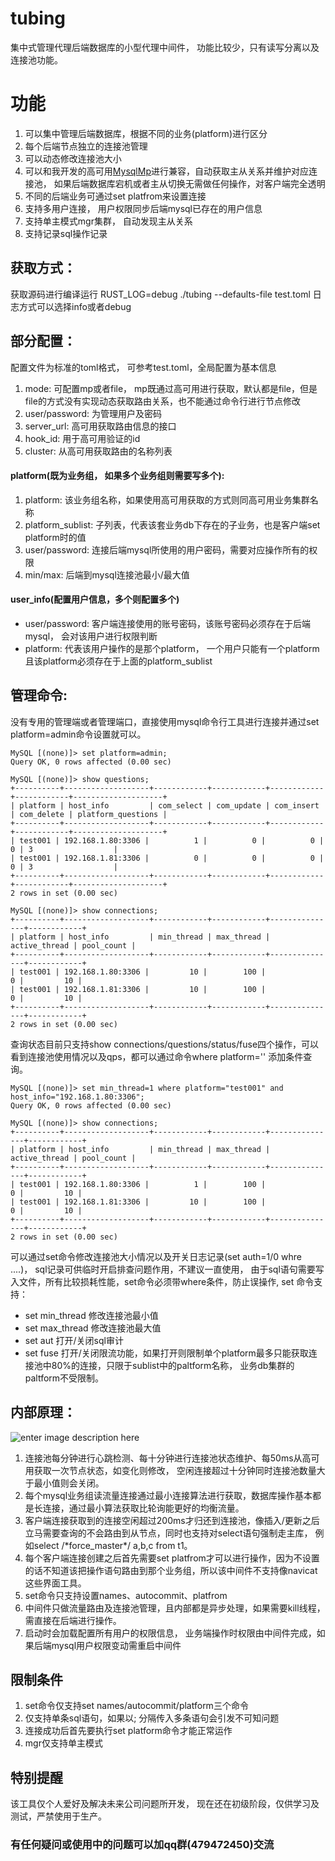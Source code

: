 
# tubing
  
集中式管理代理后端数据库的小型代理中间件， 功能比较少，只有读写分离以及连接池功能。

# 功能  
  
 1. 可以集中管理后端数据库，根据不同的业务(platform)进行区分
 2. 每个后端节点独立的连接池管理
 3. 可以动态修改连接池大小
 4. 可以和我开发的高可用[MysqlMp](https://github.com/wwwbjqcom/mysqlMP-server)进行兼容，自动获取主从关系并维护对应连接池， 如果后端数据库宕机或者主从切换无需做任何操作，对客户端完全透明
 5. 不同的后端业务可通过set platfrom来设置连接
 6. 支持多用户连接， 用户权限同步后端mysql已存在的用户信息
 7. 支持单主模式mgr集群， 自动发现主从关系
 8. 支持记录sql操作记录
  
## 获取方式：  
  
获取源码进行编译运行 RUST_LOG=debug ./tubing --defaults-file test.toml 日志方式可以选择info或者debug
  
## 部分配置： 
 配置文件为标准的toml格式， 可参考test.toml，全局配置为基本信息

 1. mode: 可配置mp或者file， mp既通过高可用进行获取，默认都是file，但是file的方式没有实现动态获取路由关系，也不能通过命令行进行节点修改
 2. user/password: 为管理用户及密码
 3. server_url: 高可用获取路由信息的接口
 4. hook_id: 用于高可用验证的id
 5. cluster: 从高可用获取路由的名称列表
 
 #### platform(既为业务组， 如果多个业务组则需要写多个):
 1. platform: 该业务组名称，如果使用高可用获取的方式则同高可用业务集群名称
 2. platform_sublist: 子列表，代表该套业务db下存在的子业务，也是客户端set platform时的值
 3. user/password: 连接后端mysql所使用的用户密码，需要对应操作所有的权限
 4. min/max:  后端到mysql连接池最小/最大值

#### user_info(配置用户信息，多个则配置多个)

 - user/password: 客户端连接使用的账号密码，该账号密码必须存在于后端mysql， 会对该用户进行权限判断
 - platform: 代表该用户操作的是那个platform， 一个用户只能有一个platform且该platform必须存在于上面的platform_sublist

 ## 管理命令:
 没有专用的管理端或者管理端口，直接使用mysql命令行工具进行连接并通过set platform=admin命令设置就可以。

    MySQL [(none)]> set platform=admin;   
    Query OK, 0 rows affected (0.00 sec)
    
    MySQL [(none)]> show questions;                          
    +----------+-------------------+------------+------------+------------+------------+--------------------+
    | platform | host_info         | com_select | com_update | com_insert | com_delete | platform_questions |
    +----------+-------------------+------------+------------+------------+------------+--------------------+
    | test001 | 192.168.1.80:3306 |          1 |          0 |          0 |          0 | 3                  |
    | test001 | 192.168.1.81:3306 |          0 |          0 |          0 |          0 | 3                  |
    +----------+-------------------+------------+------------+------------+------------+--------------------+
    2 rows in set (0.00 sec)
    
    MySQL [(none)]> show connections;
    +----------+-------------------+------------+------------+---------------+------------+
    | platform | host_info         | min_thread | max_thread | active_thread | pool_count |
    +----------+-------------------+------------+------------+---------------+------------+
    | test001 | 192.168.1.80:3306 |         10 |        100 |             0 |         10 |
    | test001 | 192.168.1.81:3306 |         10 |        100 |             0 |         10 |
    +----------+-------------------+------------+------------+---------------+------------+
    2 rows in set (0.00 sec)

 查询状态目前只支持show connections/questions/status/fuse四个操作，可以看到连接池使用情况以及qps，都可以通过命令where platform='' 添加条件查询。


    MySQL [(none)]> set min_thread=1 where platform="test001" and host_info="192.168.1.80:3306";
    Query OK, 0 rows affected (0.00 sec)
    
    MySQL [(none)]> show connections;
    +----------+-------------------+------------+------------+---------------+------------+
    | platform | host_info         | min_thread | max_thread | active_thread | pool_count |
    +----------+-------------------+------------+------------+---------------+------------+
    | test001 | 192.168.1.80:3306 |          1 |        100 |             0 |         10 |
    | test001 | 192.168.1.81:3306 |         10 |        100 |             0 |         10 |
    +----------+-------------------+------------+------------+---------------+------------+
    2 rows in set (0.00 sec)
可以通过set命令修改连接池大小情况以及开关日志记录(set auth=1/0 whre ....)， sql记录可供临时开启排查问题作用，不建议一直使用， 由于sql语句需要写入文件，所有比较损耗性能，set命令必须带where条件，防止误操作, set 命令支持：

 - set min_thread  修改连接池最小值
 - set max_thread 修改连接池最大值
 - set aut 打开/关闭sql审计
 - set fuse 打开/关闭限流功能，如果打开则限制单个platform最多只能获取连接池中80%的连接，只限于sublist中的paltform名称， 业务db集群的paltform不受限制。

## 内部原理：  
![enter image description here](https://i.niupic.com/images/2020/07/28/8sMM.png)
 1. 连接池每分钟进行心跳检测、每十分钟进行连接池状态维护、每50ms从高可用获取一次节点状态，如变化则修改， 空闲连接超过十分钟同时连接池数量大于最小值则会关闭。
 2. 每个mysql业务组读流量连接通过最小连接算法进行获取，数据库操作基本都是长连接，通过最小算法获取比轮询能更好的均衡流量。
 3. 客户端连接获取到的连接空闲超过200ms才归还到连接池，像插入/更新之后立马需要查询的不会路由到从节点，同时也支持对select语句强制走主库， 例如select /\*force_master*/ a,b,c from t1。
 4. 每个客户端连接创建之后首先需要set platfrom才可以进行操作，因为不设置的话不知道该把操作语句路由到那个业务组，所以该中间件不支持像navicat这些界面工具。
 5. set命令只支持设置names、autocommit、platfrom
 6. 中间件只做流量路由及连接池管理，且内部都是异步处理，如果需要kill线程，需直接在后端进行操作。
 7. 启动时会加载配置所有用户的权限信息， 业务端操作时权限由中间件完成，如果后端mysql用户权限变动需重启中间件
## 限制条件
 1. set命令仅支持set names/autocommit/platform三个命令
 2. 仅支持单条sql语句，如果以; 分隔传入多条语句会引发不可知问题
 3. 连接成功后首先要执行set platform命令才能正常运作
 4. mgr仅支持单主模式

## 特别提醒
该工具仅个人爱好及解决未来公司问题所开发， 现在还在初级阶段，仅供学习及测试，严禁使用于生产。

### 有任何疑问或使用中的问题可以加qq群(479472450)交流
